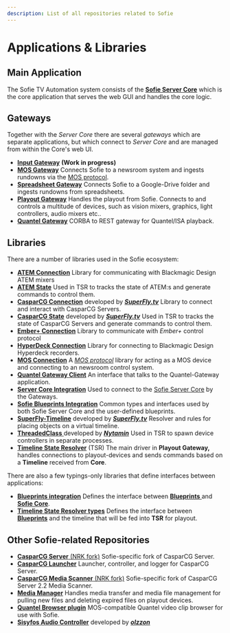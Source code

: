 ```yaml
---
description: List of all repositories related to Sofie
---
```


# Applications & Libraries

## Main Application

The Sofie TV Automation system consists of the [**Sofie Server Core**](https://github.com/nrkno/tv-automation-server-core) which is the core application that serves the web GUI and handles the core logic.

## Gateways

Together with the _Server Core_ there are several _gateways_ which are separate applications, but which connect to _Server Core_ and are managed from within the Core's web UI.

* [**Input Gateway**](https://github.com/nrkno/tv-automation-input-gateway) **\(Work in progress\)** 
* [**MOS Gateway**](https://github.com/nrkno/tv-automation-mos-gateway) Connects Sofie to a newsroom system and ingests rundowns via the [MOS protocol](http://mosprotocol.com/).
* [**Spreadsheet Gateway**](https://github.com/SuperFlyTV/spreadsheet-gateway) Connects Sofie to a Google-Drive folder and ingests rundowns from spreadsheets.
* [**Playout Gateway**](https://github.com/nrkno/tv-automation-playout-gateway) Handles the playout from Sofie. Connects to and controls a multitude of devices, such as vision mixers, graphics, light controllers, audio mixers etc..
* [**Quantel Gateway**](https://github.com/nrkno/tv-automation-quantel-gateway) CORBA to REST gateway for Quantel/ISA playback. 

## Libraries

There are a number of libraries used in the Sofie ecosystem:

* [**ATEM Connection**](https://github.com/nrkno/tv-automation-atem-connection) Library for communicating with Blackmagic Design ATEM mixers
* [**ATEM State**](https://github.com/nrkno/tv-automation-atem-state)  Used in TSR to tracks the state of ATEM:s and generate commands to control them.
* [**CasparCG Connection**](https://github.com/SuperFlyTV/casparcg-connection) developed by **[_SuperFly.tv_](https://github.com/SuperFlyTV)** Library to connect and interact with CasparCG Servers.
* [**CasparCG State**](https://github.com/superflytv/casparcg-state) developed by **[_SuperFly.tv_](https://github.com/SuperFlyTV)** Used in TSR to tracks the state of CasparCG Servers and generate commands to control them.
* [**Ember+ Connection**](https://github.com/nrkno/tv-automation-emberplus-connection) Library to communicate with _Ember+_ control protocol 
* [**HyperDeck Connection**](https://github.com/nrkno/tv-automation-hyperdeck-connection) Library for connecting to Blackmagic Design Hyperdeck recorders.
* [**MOS Connection**](https://github.com/nrkno/tv-automation-mos-connection/) A [_MOS protocol_](http://mosprotocol.com/) library for acting as a MOS device and connecting to an newsroom control system.
* [**Quantel Gateway Client**](https://github.com/nrkno/tv-automation-quantel-gateway-client) An interface that talks to the Quantel-Gateway application.
* [**Server Core Integration**](https://github.com/nrkno/tv-automation-server-core-integration) Used to connect to the [Sofie Server Core](https://github.com/nrkno/tv-automation-server-core) by the Gateways.
* [**Sofie Blueprints Integration**](https://github.com/nrkno/tv-automation-sofie-blueprints-integration) Common types and interfaces used by both Sofie Server Core and the user-defined blueprints.
* [**SuperFly-Timeline**](https://github.com/SuperFlyTV/supertimeline) developed by **[_SuperFly.tv_](https://github.com/SuperFlyTV)** Resolver and rules for placing objects on a virtual timeline.
* [**ThreadedClass** ](https://github.com/nytamin/threadedClass) developed by **[_Nytamin_](https://github.com/nytamin)** Used in TSR to spawn device controllers in separate processes.
* [**Timeline State Resolver**](https://github.com/nrkno/tv-automation-state-timeline-resolver) \(TSR\) The main driver in **Playout Gateway,** handles connections to playout-devices and sends commands based on a **Timeline** received from **Core**.



There are also a few typings-only libraries that define interfaces between applications:

* [**Blueprints integration**](https://www.npmjs.com/package/tv-automation-sofie-blueprints-integration) Defines the interface between [**Blueprints** ](../dictionary#blueprints)and [**Sofie Core**](../dictionary#sofie-core).
* [**Timeline State Resolver types**](https://www.npmjs.com/package/timeline-state-resolver-types) Defines the interface between [**Blueprints**](../dictionary#blueprints) and the timeline that will be fed into **TSR** for playout.

## Other Sofie-related Repositories

* [**CasparCG Server** \(NRK fork\)](https://github.com/nrkno/tv-automation-casparcg-server) Sofie-specific fork of CasparCG Server.
* [**CasparCG Launcher**](https://github.com/nrkno/tv-automation-casparcg-launcher) Launcher, controller, and logger for CasparCG Server.
* [**CasparCG Media Scanner** \(NRK fork\)](https://github.com/nrkno/tv-automation-casparcg-server) Sofie-specific fork of CasparCG Server 2.2 Media Scanner.
* [**Media Manager**](https://github.com/nrkno/tv-automation-media-management) Handles media transfer and media file management for pulling new files and deleting expired files on playout devices.
* [**Quantel Browser plugin**](https://github.com/nrkno/tv-automation-quantel-browser-plugin) MOS-compatible Quantel video clip browser for use with Sofie.
* [**Sisyfos Audio Controller**](https://github.com/nrkno/tv-automation-sisyfos-audio-controller) developed by **[_olzzon_](https://github.com/olzzon/)**
